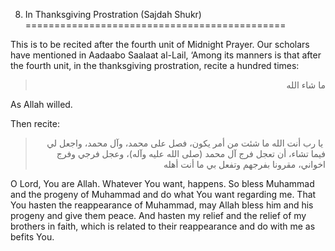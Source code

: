 8. In Thanksgiving Prostration (Sajdah Shukr)
=============================================

This is to be recited after the fourth unit of Midnight Prayer. Our
scholars have mentioned in Aadaabo Saalaat al-Lail, ‘Among its manners
is that after the fourth unit, in the thanksgiving prostration, recite a
hundred times:

<blockquote dir="rtl">
  <p>
ما شاء الله
  </p>
</blockquote>

As Allah willed.

Then recite:

<blockquote dir="rtl">
  <p>
 يا رب أنت الله ما شئت من أمر يكون، فصل على محمد، وآل محمد، واجعل لي
فيما تشاء، أن تعجل فرج آل محمد (صلى الله عليه وآله)، وعجل فرجي وفرج
اخواني، مقرونا بفرجهم وتفعل بي ما أنت أهله
  </p>
</blockquote>

O Lord, You are Allah. Whatever You want, happens. So bless Muhammad and
the progeny of Muhammad and do what You want regarding me. That You
hasten the reappearance of Muhammad, may Allah bless him and his progeny
and give them peace. And hasten my relief and the relief of my brothers
in faith, which is related to their reappearance and do with me as
befits You.


